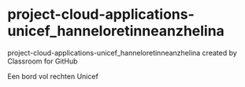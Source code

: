 # project-cloud-applications-unicef_hanneloretinneanzhelina
project-cloud-applications-unicef_hanneloretinneanzhelina created by Classroom for GitHub

Een bord vol rechten Unicef
